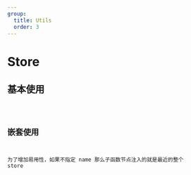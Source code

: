 ```yaml
---
group:
  title: Utils
  order: 3
---
```


# Store

## 基本使用

<code src="./demos/requestData" />

## 嵌套使用

为了增加易用性，如果不指定 name 那么子函数节点注入的就是最近的整个 store

<code src="./demos/nested" />
